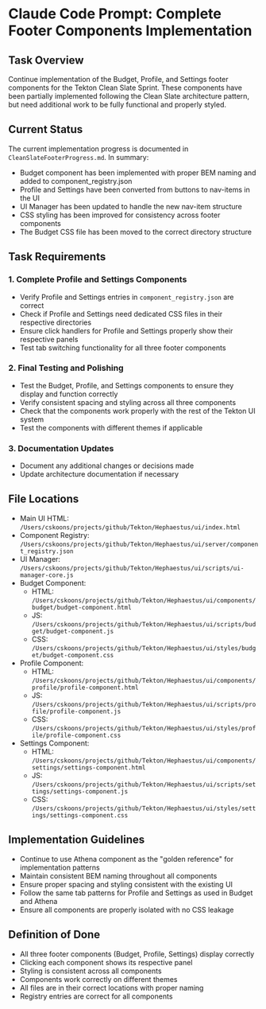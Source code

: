 # Claude Code Prompt: Complete Footer Components Implementation

## Task Overview
Continue implementation of the Budget, Profile, and Settings footer components for the Tekton Clean Slate Sprint. These components have been partially implemented following the Clean Slate architecture pattern, but need additional work to be fully functional and properly styled.

## Current Status
The current implementation progress is documented in `CleanSlateFooterProgress.md`. In summary:
- Budget component has been implemented with proper BEM naming and added to component_registry.json
- Profile and Settings have been converted from buttons to nav-items in the UI
- UI Manager has been updated to handle the new nav-item structure
- CSS styling has been improved for consistency across footer components
- The Budget CSS file has been moved to the correct directory structure

## Task Requirements

### 1. Complete Profile and Settings Components
- Verify Profile and Settings entries in `component_registry.json` are correct
- Check if Profile and Settings need dedicated CSS files in their respective directories
- Ensure click handlers for Profile and Settings properly show their respective panels
- Test tab switching functionality for all three footer components

### 2. Final Testing and Polishing
- Test the Budget, Profile, and Settings components to ensure they display and function correctly
- Verify consistent spacing and styling across all three components
- Check that the components work properly with the rest of the Tekton UI system
- Test the components with different themes if applicable

### 3. Documentation Updates
- Document any additional changes or decisions made
- Update architecture documentation if necessary

## File Locations
- Main UI HTML: `/Users/cskoons/projects/github/Tekton/Hephaestus/ui/index.html`
- Component Registry: `/Users/cskoons/projects/github/Tekton/Hephaestus/ui/server/component_registry.json`
- UI Manager: `/Users/cskoons/projects/github/Tekton/Hephaestus/ui/scripts/ui-manager-core.js`
- Budget Component:
  - HTML: `/Users/cskoons/projects/github/Tekton/Hephaestus/ui/components/budget/budget-component.html`
  - JS: `/Users/cskoons/projects/github/Tekton/Hephaestus/ui/scripts/budget/budget-component.js`
  - CSS: `/Users/cskoons/projects/github/Tekton/Hephaestus/ui/styles/budget/budget-component.css`
- Profile Component:
  - HTML: `/Users/cskoons/projects/github/Tekton/Hephaestus/ui/components/profile/profile-component.html`
  - JS: `/Users/cskoons/projects/github/Tekton/Hephaestus/ui/scripts/profile/profile-component.js`
  - CSS: `/Users/cskoons/projects/github/Tekton/Hephaestus/ui/styles/profile/profile-component.css`
- Settings Component:
  - HTML: `/Users/cskoons/projects/github/Tekton/Hephaestus/ui/components/settings/settings-component.html`
  - JS: `/Users/cskoons/projects/github/Tekton/Hephaestus/ui/scripts/settings/settings-component.js`
  - CSS: `/Users/cskoons/projects/github/Tekton/Hephaestus/ui/styles/settings/settings-component.css`

## Implementation Guidelines
- Continue to use Athena component as the "golden reference" for implementation patterns
- Maintain consistent BEM naming throughout all components
- Ensure proper spacing and styling consistent with the existing UI
- Follow the same tab patterns for Profile and Settings as used in Budget and Athena
- Ensure all components are properly isolated with no CSS leakage

## Definition of Done
- All three footer components (Budget, Profile, Settings) display correctly
- Clicking each component shows its respective panel
- Styling is consistent across all components
- Components work correctly on different themes
- All files are in their correct locations with proper naming
- Registry entries are correct for all components